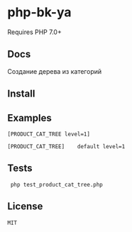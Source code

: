 # php-bk-ya

Requires PHP 7.0+

## Docs
  
  Создание дерева  из категорий
  
## Install
## Examples
        	
    [PRODUCT_CAT_TREE level=1]
   
    [PRODUCT_CAT_TREE]    default level=1

## Tests

     php test_product_cat_tree.php

## License
    MIT